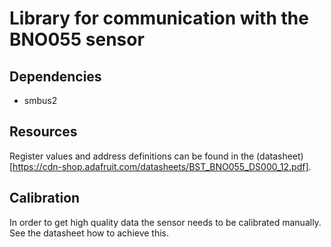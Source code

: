 # Library for communication with the BNO055 sensor

## Dependencies
* smbus2

## Resources
Register values and address definitions can be found in the (datasheet)[https://cdn-shop.adafruit.com/datasheets/BST_BNO055_DS000_12.pdf].

## Calibration
In order to get high quality data the sensor needs to be calibrated manually. See the datasheet how to achieve this.